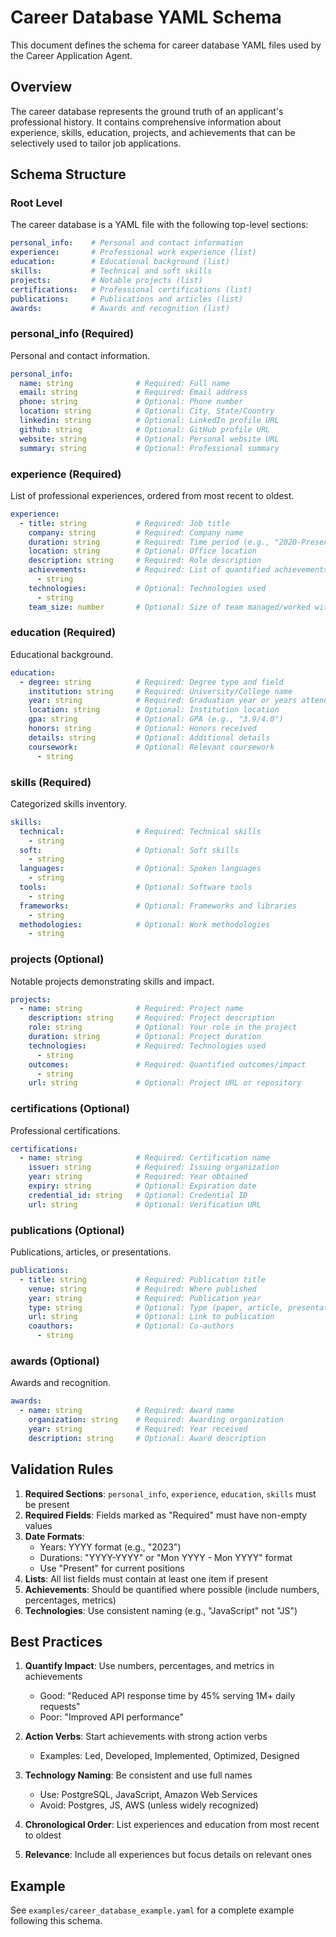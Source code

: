 # Career Database YAML Schema

This document defines the schema for career database YAML files used by the Career Application Agent.

## Overview

The career database represents the ground truth of an applicant's professional history. It contains comprehensive information about experience, skills, education, projects, and achievements that can be selectively used to tailor job applications.

## Schema Structure

### Root Level

The career database is a YAML file with the following top-level sections:

```yaml
personal_info:    # Personal and contact information
experience:       # Professional work experience (list)
education:        # Educational background (list)
skills:           # Technical and soft skills
projects:         # Notable projects (list)
certifications:   # Professional certifications (list)
publications:     # Publications and articles (list)
awards:           # Awards and recognition (list)
```

### personal_info (Required)

Personal and contact information.

```yaml
personal_info:
  name: string              # Required: Full name
  email: string             # Required: Email address
  phone: string             # Optional: Phone number
  location: string          # Optional: City, State/Country
  linkedin: string          # Optional: LinkedIn profile URL
  github: string            # Optional: GitHub profile URL
  website: string           # Optional: Personal website URL
  summary: string           # Optional: Professional summary
```

### experience (Required)

List of professional experiences, ordered from most recent to oldest.

```yaml
experience:
  - title: string           # Required: Job title
    company: string         # Required: Company name
    duration: string        # Required: Time period (e.g., "2020-Present", "Jan 2019 - Dec 2020")
    location: string        # Optional: Office location
    description: string     # Required: Role description
    achievements:           # Required: List of quantified achievements
      - string
    technologies:           # Optional: Technologies used
      - string
    team_size: number       # Optional: Size of team managed/worked with
```

### education (Required)

Educational background.

```yaml
education:
  - degree: string          # Required: Degree type and field
    institution: string     # Required: University/College name
    year: string            # Required: Graduation year or years attended
    location: string        # Optional: Institution location
    gpa: string             # Optional: GPA (e.g., "3.9/4.0")
    honors: string          # Optional: Honors received
    details: string         # Optional: Additional details
    coursework:             # Optional: Relevant coursework
      - string
```

### skills (Required)

Categorized skills inventory.

```yaml
skills:
  technical:                # Required: Technical skills
    - string
  soft:                     # Optional: Soft skills
    - string
  languages:                # Optional: Spoken languages
    - string
  tools:                    # Optional: Software tools
    - string
  frameworks:               # Optional: Frameworks and libraries
    - string
  methodologies:            # Optional: Work methodologies
    - string
```

### projects (Optional)

Notable projects demonstrating skills and impact.

```yaml
projects:
  - name: string            # Required: Project name
    description: string     # Required: Project description
    role: string            # Optional: Your role in the project
    duration: string        # Optional: Project duration
    technologies:           # Required: Technologies used
      - string
    outcomes:               # Required: Quantified outcomes/impact
      - string
    url: string             # Optional: Project URL or repository
```

### certifications (Optional)

Professional certifications.

```yaml
certifications:
  - name: string            # Required: Certification name
    issuer: string          # Required: Issuing organization
    year: string            # Required: Year obtained
    expiry: string          # Optional: Expiration date
    credential_id: string   # Optional: Credential ID
    url: string             # Optional: Verification URL
```

### publications (Optional)

Publications, articles, or presentations.

```yaml
publications:
  - title: string           # Required: Publication title
    venue: string           # Required: Where published
    year: string            # Required: Publication year
    type: string            # Optional: Type (paper, article, presentation)
    url: string             # Optional: Link to publication
    coauthors:              # Optional: Co-authors
      - string
```

### awards (Optional)

Awards and recognition.

```yaml
awards:
  - name: string            # Required: Award name
    organization: string    # Required: Awarding organization
    year: string            # Required: Year received
    description: string     # Optional: Award description
```

## Validation Rules

1. **Required Sections**: `personal_info`, `experience`, `education`, `skills` must be present
2. **Required Fields**: Fields marked as "Required" must have non-empty values
3. **Date Formats**: 
   - Years: YYYY format (e.g., "2023")
   - Durations: "YYYY-YYYY" or "Mon YYYY - Mon YYYY" format
   - Use "Present" for current positions
4. **Lists**: All list fields must contain at least one item if present
5. **Achievements**: Should be quantified where possible (include numbers, percentages, metrics)
6. **Technologies**: Use consistent naming (e.g., "JavaScript" not "JS")

## Best Practices

1. **Quantify Impact**: Use numbers, percentages, and metrics in achievements
   - Good: "Reduced API response time by 45% serving 1M+ daily requests"
   - Poor: "Improved API performance"

2. **Action Verbs**: Start achievements with strong action verbs
   - Examples: Led, Developed, Implemented, Optimized, Designed

3. **Technology Naming**: Be consistent and use full names
   - Use: PostgreSQL, JavaScript, Amazon Web Services
   - Avoid: Postgres, JS, AWS (unless widely recognized)

4. **Chronological Order**: List experiences and education from most recent to oldest

5. **Relevance**: Include all experiences but focus details on relevant ones

## Example

See `examples/career_database_example.yaml` for a complete example following this schema.